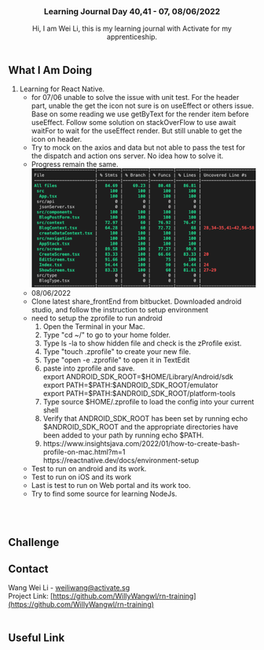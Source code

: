 <br />
<div align="center">

  <h3 align="center">Learning Journal Day 40,41 - 07, 08/06/2022</h3>

  <p align="center">
    Hi, I am Wei Li, this is my learning journal with Activate for my apprenticeship. 
    <br /><br />
  </p>
</div>
<!-- What I Am Doing -->

## What I Am Doing

<oL>
  <li>    
    Learning for React Native.<br />
    <ul>
        <li>for 07/06 unable to solve the issue with unit test. For the header part, unable the get the icon not sure is on useEffect or others issue. Base on some reading we use getByText for the render item before useEffect. Follow some solution on stackOverFlow to use await waitFor to wait for the useEffect render. But still unable to get the icon on header.</li>
        <li>Try to mock on the axios and data but not able to pass the test for the dispatch and action ons server. No idea how to solve it. </li>
        <li>Progress remain the same. <br />
            <img src="../img/Jun/0708/01.png" width="800"/><br />
        </li>
        <li>08/06/2022</li>
        <li>Clone latest share_frontEnd from bitbucket. Downloaded android studio, and follow the instruction to setup environment </li>
        <li>need to setup the zprofile to run android
            <ol>
                <li>Open the Terminal in your Mac.</li>
                <li>Type "cd ~/" to go to your home folder.</li>
                <li>Type ls -la to show hidden file and check is the zProfile exist.</li>
                <li>Type "touch .zprofile" to create your new file.</li>
                <li>Type "open -e .zprofile" to open it in TextEdit</li>
                <li>paste into zprofile and save. <br />
                    export ANDROID_SDK_ROOT=$HOME/Library/Android/sdk <br />
                    export PATH=$PATH:$ANDROID_SDK_ROOT/emulator <br />
                    export PATH=$PATH:$ANDROID_SDK_ROOT/platform-tools <br />
                </li>
                <li>Type source $HOME/.zprofile to load the config into your current shell</li>
                <li>Verify that ANDROID_SDK_ROOT has been set by running echo $ANDROID_SDK_ROOT and the appropriate directories have been added to your path by running echo $PATH.</li>
                <li>https://www.insightsjava.com/2022/01/how-to-create-bash-profile-on-mac.html?m=1<br />
                    https://reactnative.dev/docs/environment-setup</li>
            </ol>
        </li>
        <li>Test to run on android and its work.</li>
        <li>Test to run on iOS and its work</li>
        <li>Last is test to run on Web portal and its work too.</li>
        <li>Try to find some source for learning NodeJs.</li>
    </ul>
    </li>
</ol>
<br /><br />

<!-- Challenge -->

## Challenge

<!-- CONTACT -->

## Contact

Wang Wei Li - weiliwang@activate.sg<br />
Project Link: [https://github.com/WillyWangwl/rn-training](https://github.com/WillyWangwl/rn-training)
<br /><br />

<!-- Useful Link -->

## Useful Link
